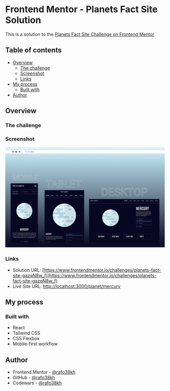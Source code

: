 # Frontend Mentor - Planets Fact Site Solution

This is a solution to the [Planets Fact Site Challenge on Frontend Mentor](https://www.frontendmentor.io/challenges/planets-fact-site-gazqN8w_f)

## Table of contents

- [Overview](#overview)
  - [The challenge](#the-challenge)
  - [Screenshot](#screenshot)
  - [Links](#links)
- [My process](#my-process)
  - [Built with](#built-with)
- [Author](#author)

## Overview

### The challenge

### Screenshot

![screenshot](./public/screenshot.png)

### Links

- Solution URL: [https://www.frontendmentor.io/challenges/planets-fact-site-gazqN8w_f](https://www.frontendmentor.io/challenges/planets-fact-site-gazqN8w_f)
- Live Site URL: [http://localhost:3000/planet/mercury](http://localhost:3000/planet/mercury)

## My process

### Built with

- React
- Tailwind CSS
- CSS Flexbox
- Mobile-first workflow

## Author

- Frontend Mentor - [@rafo38kh](https://www.frontendmentor.io/profile/rafo38kh)
- GitHub - [@rafo38kh](https://github.com/rafo38kh)
- Codewars - [@rafo38kh](https://www.codewars.com/users/rafo38kh)
